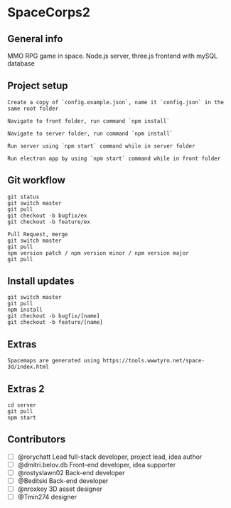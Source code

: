 # SpaceCorps2

## General info

MMO RPG game in space. Node.js server, three.js frontend with mySQL database


## Project setup

    Create a copy of `config.example.json`, name it `config.json` in the same root folder

    Navigate to front folder, run command `npm install`

    Navigate to server folder, run command `npm install`

    Run server using `npm start` command while in server folder

    Run electron app by using `npm start` command while in front folder


## Git workflow

    git status
    git switch master
    git pull 
    git checkout -b bugfix/ex
    git checkout -b feature/ex
    
    Pull Request, merge 
    git switch master
    git pull
    npm version patch / npm version minor / npm version major
    git pull

## Install updates

    git switch master
    git pull
    npm install
    git checkout -b bugfix/[name]
    git checkout -b feature/[name]

## Extras

    Spacemaps are generated using https://tools.wwwtyro.net/space-3d/index.html

## Extras 2

    cd server
    git pull
    npm start

## Contributors

- [ ] @rorychatt Lead full-stack developer, project lead, idea author
- [ ] @dmitri.belov.db Front-end developer, idea supporter
- [ ] @rostyslawn02 Back-end developer
- [ ] @Beditski Back-end developer
- [ ] @nroxkey 3D asset designer
- [ ] @Tmin274 designer
